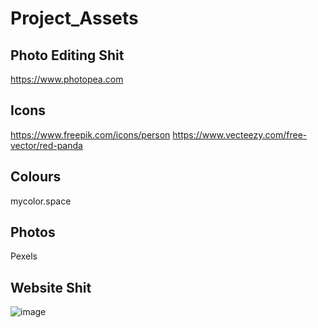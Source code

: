 # Project_Assets
## Photo Editing Shit
https://www.photopea.com
## Icons
https://www.freepik.com/icons/person
https://www.vecteezy.com/free-vector/red-panda
## Colours
mycolor.space
## Photos
Pexels

## Website Shit
![image](https://github.com/Zaheer-Emeran/Project_Assets/assets/162816701/7e63a8e9-d340-4a4e-be0e-bdb4bc823dda)
